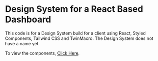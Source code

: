 # Design System for a React Based Dashboard

This code is for a Design System build for a client using React, Styled Components, Tailwind CSS and TwinMacro. 
The Design System does not have a name yet.

To view the components, [Click Here](https://ap-design-system.netlify.app/).